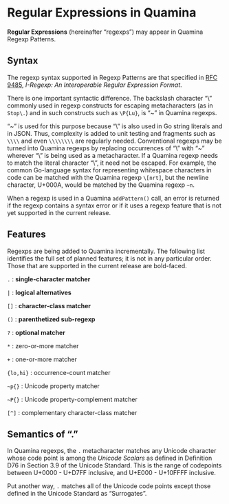 # Regular Expressions in Quamina

**Regular Expressions** (hereinafter “regexps”) may appear in Quamina Regexp Patterns. 

## Syntax

The regexp syntax supported in Regexp Patterns are that specified in 
[RFC 9485](https://datatracker.ietf.org/doc/rfc9485/), 
*I-Regexp: An Interoperable Regular Expression Format*.

There is one important syntactic difference. The backslash character “\” commonly
used in regexp constructs for escaping metacharacters (as in `Stop\.`) and in such 
constructs such as `\P{Lu}`, is “~” in Quamina regexps.

“\~” is used for this purpose because “\” is also used in Go string literals and
in JSON. Thus, complexity is added to unit testing and fragments such as `\\\\` and even
`\\\\\\\\` are regularly needed.  Conventional regexps may be turned into Quamina regexps
by replacing occurrences of “\” with “~” wherever “\” is being used as a metacharacter. If a
Quamina regexp needs to match the literal character “\”, it need not be escaped. For
example, the common Go-language syntax for representing whitespace characters in code can
be matched with the Quamina regexp `\[nrt]`, but the newline character, U+000A, would
be matched by the Quamina regexp `~n`.

When a regexp is used in a Quamina `addPattern()` call, an error is returned if the regexp
contains a syntax error or if it uses a regexp feature that is not yet supported in the
current release.

## Features

Regexps are being added to Quamina incrementally. The following list identifies the full
set of planned features; it is not in any particular order. Those that are supported in the
current release are bold-faced.

`.` : **single-character matcher**


`|` : **logical alternatives**

`[]` : **character-class matcher**

`()` : **parenthetized sub-regexp**

`?` : **optional matcher**

`*` : zero-or-more matcher

`+` : one-or-more matcher

`{lo,hi}` : occurrence-count matcher

`~p{}` : Unicode property matcher

`~P{}` : Unicode property-complement matcher

`[^]` : complementary character-class matcher

## Semantics of “.”

In Quamina regexps, the `.` metacharacter matches any Unicode character whose code point is
among the *Unicode Scalars* as defined in Definition D76 in Section 3.9 of the Unicode Standard.
This is the range of codepoints between U+0000 - U+D7FF inclusive, and U+E000 - U+10FFFF
inclusive.

Put another way, `.` matches all of the Unicode code points except those defined in the Unicode Standard as “Surrogates”.
